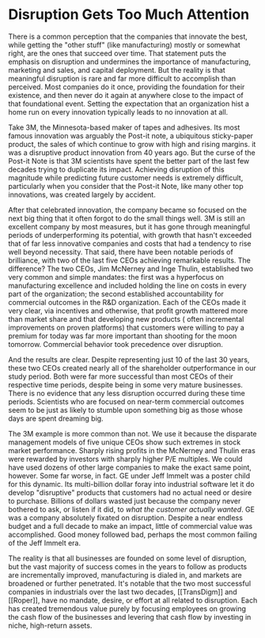 # Disruption Gets Too Much Attention

There is a common perception that the companies that innovate the best, while getting the "other stuff" (like manufacturing) mostly or somewhat right, are the ones that succeed over time. That statement puts the emphasis on disruption and undermines the importance of manufacturing, marketing and sales, and capital deployment. But the reality is that meaningful disruption is rare and far more difficult to accomplish than perceived.  Most companies do it once, providing the foundation for their existence, and then never do it again at anywhere close to the impact of that foundational event. Setting the expectation that an organization hist a home run on every innovation typically leads to no innovation at all.


Take 3M, the Minnesota-based maker of tapes and adhesives. Its most famous innovation was arguably the Post-it note, a ubiquitous sticky-paper product, the sales of which continue to grow with high and rising margins. it was a disruptive product innovation from 40 years ago. But the curse of the Post-it Note is that 3M scientists have spent the better part of the last few decades trying to duplicate its impact. Achieving disruption of this magnitude while predicting future customer needs is extremely difficult, particularly when you consider that the Post-it Note, like many other top innovations, was created largely by accident.

After that celebrated innovation, the company became so focused on the next big thing that it often forgot to do the small things well. 3M is still an excellent company by most measures, but it has gone through meaningful periods of underperforming its potential, with growth that hasn't exceeded that of far less innovative companies and costs that had a tendency to rise well beyond necessity. That said, there have been notable periods of brilliance, with two of the last five CEOs achieving remarkable results. The difference? The two CEOs, Jim McNerney and Inge Thulin, established two very common and simple mandates: the first was a hyperfocus on manufacturing excellence and included holding the line on costs in every part of the organization; the second established accountability for commercial outcomes in the R&D organization. Each of the CEOs made it very clear, via incentives and otherwise, that profit growth mattered more than market share and that developing new products ( often incremental improvements on proven platforms) that customers were willing to pay a premium for today was far more important than shooting for the moon tomorrow. Commercial behavior took precedence over disruption.

And the results are clear. Despite representing just 10 of the last 30 years, these two CEOs created nearly all of the shareholder outperformance in our study period. Both were far more successful than most CEOs of their respective time periods, despite being in some very mature businesses. There is no evidence that any less disruption occurred during these time periods. Scientists who are focused on near-term commercial outcomes seem to be just as likely to stumble upon something big as those whose days are spent dreaming big.

The 3M example is more common than not. We use it because the disparate management models of five unique CEOs show such extremes in stock market performance. Sharply rising profits in the McNerney and Thulin eras were rewarded by investors with sharply higher P/E multiples. We could have used dozens of other large companies to make the exact same point, however. Some far worse, in fact. GE under Jeff Immelt was a poster child for this dynamic. Its multi-billion dollar foray into industrial software let it do develop "disruptive" products that customers had no actual need or desire to purchase. Billions of dollars wasted just because the company never bothered to ask, or listen if it did, to *what the customer actually wanted*. GE was a company absolutely fixated on disruption. Despite a near endless budget and a full decade to make an impact, little of commercial value was accomplished. Good money followed bad, perhaps the most common failing of the Jeff Immelt era.

The reality is that all businesses are founded on some level of disruption, but the vast majority of success comes in the years to follow as products are incrementally improved, manufacturing is dialed in, and markets are broadened or further penetrated. It's notable that the two most successful companies in industrials over the last two decades, [[TransDigm]] and [[Roper]], have no mandate, desire, or effort at all related to disruption. Each has created tremendous value purely by focusing employees on growing the cash flow of the businesses and levering that cash flow by investing in niche, high-return assets.
